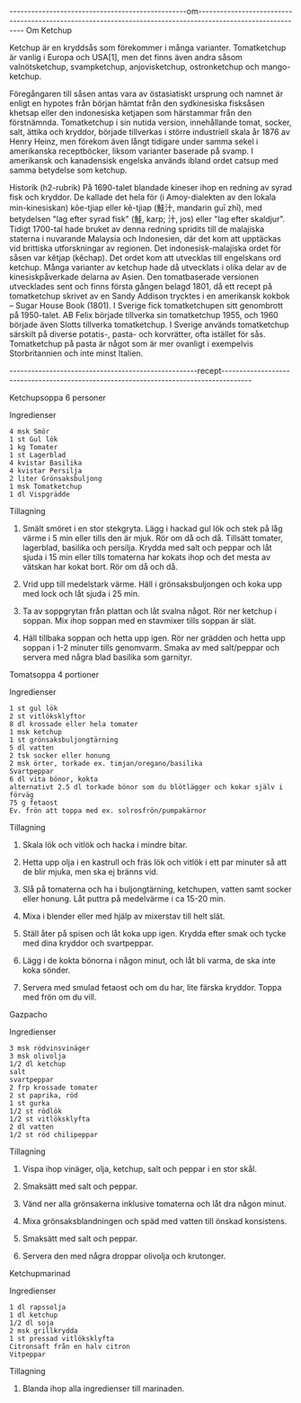 -------------------------------------------------om------------------------------------------------------------------------------------------------------------ Om Ketchup

Ketchup är en kryddsås som förekommer i många varianter. Tomatketchup är vanlig i Europa och USA[1], men det finns även andra såsom valnötsketchup, svampketchup, anjovisketchup, ostronketchup och mango-ketchup.

Föregångaren till såsen antas vara av östasiatiskt ursprung och namnet är enligt en hypotes från början hämtat från den sydkinesiska fisksåsen khetsap eller den indonesiska ketjapen som härstammar från den förstnämnda. Tomatketchup i sin nutida version, innehållande tomat, socker, salt, ättika och kryddor, började tillverkas i större industriell skala år 1876 av Henry Heinz, men förekom även långt tidigare under samma sekel i amerikanska receptböcker, liksom varianter baserade på svamp. I amerikansk och kanadensisk engelska används ibland ordet catsup med samma betydelse som ketchup.

Historik (h2-rubrik) På 1690-talet blandade kineser ihop en redning av syrad fisk och kryddor. De kallade det hela för (i Amoy-dialekten av den lokala min-kinesiskan) kôe-tjiap eller kê-tjiap (鮭汁, mandarin guī zhī), med betydelsen "lag efter syrad fisk" (鮭, karp; 汁, jos) eller "lag efter skaldjur". Tidigt 1700-tal hade bruket av denna redning spridits till de malajiska staterna i nuvarande Malaysia och Indonesien, där det kom att upptäckas vid brittiska utforskningar av regionen. Det indonesisk-malajiska ordet för såsen var kĕtjap (kĕchap). Det ordet kom att utvecklas till engelskans ord ketchup. Många varianter av ketchup hade då utvecklats i olika delar av de kinesiskpåverkade delarna av Asien. Den tomatbaserade versionen utvecklades sent och finns första gången belagd 1801, då ett recept på tomatketchup skrivet av en Sandy Addison trycktes i en amerikansk kokbok – Sugar House Book (1801). I Sverige fick tomatketchupen sitt genombrott på 1950-talet. AB Felix började tillverka sin tomatketchup 1955, och 1960 började även Slotts tillverka tomatketchup. I Sverige används tomatketchup särskilt på diverse potatis-, pasta- och korvrätter, ofta istället för sås. Tomatketchup på pasta är något som är mer ovanligt i exempelvis Storbritannien och inte minst Italien.

----------------------------------------------------recept--------------------------------------------------------------------------------------

Ketchupsoppa 6 personer

Ingredienser

    4 msk Smör
    1 st Gul lök
    1 kg Tomater
    1 st Lagerblad
    4 kvistar Basilika
    4 kvistar Persilja
    2 liter Grönsaksbuljong
    1 msk Tomatketchup
    1 dl Vispgrädde

Tillagning

1. Smält smöret i en stor stekgryta. Lägg i hackad gul lök och stek på låg värme i 5 min eller tills den är mjuk. Rör om då och då. Tillsätt tomater, lagerblad, basilika och persilja. Krydda med salt och peppar och låt sjuda i 15 min eller tills tomaterna har kokats ihop och det mesta av vätskan har kokat bort. Rör om då och då.

2. Vrid upp till medelstark värme. Häll i grönsaksbuljongen och koka upp med lock och låt sjuda i 25 min.

3. Ta av soppgrytan från plattan och låt svalna något. Rör ner ketchup i soppan. Mix ihop soppan med en stavmixer tills soppan är slät.

4. Häll tillbaka soppan och hetta upp igen. Rör ner grädden och hetta upp soppan i 1-2 minuter tills genomvarm. Smaka av med salt/peppar och servera med några blad basilika som garnityr.

Tomatsoppa 4 portioner

Ingredienser

    1 st gul lök
    2 st vitlöksklyftor
    8 dl krossade eller hela tomater
    1 msk ketchup
    1 st grönsaksbuljongtärning
    5 dl vatten
    2 tsk socker eller honung
    2 msk örter, torkade ex. timjan/oregano/basilika
    Svartpeppar
    6 dl vita bönor, kokta
    alternativt 2.5 dl torkade bönor som du blötlägger och kokar själv i förväg
    75 g fetaost
    Ev. frön att toppa med ex. solrosfrön/pumpakärnor

Tillagning

1. Skala lök och vitlök och hacka i mindre bitar.

2. Hetta upp olja i en kastrull och fräs lök och vitlök i ett par minuter så att de blir mjuka, men ska ej bränns vid.

3. Slå på tomaterna och ha i buljongtärning, ketchupen, vatten samt socker eller honung. Låt puttra på medelvärme i ca 15-20 min.

4. Mixa i blender eller med hjälp av mixerstav till helt slät.

5. Ställ åter på spisen och låt koka upp igen. Krydda efter smak och tycke med dina kryddor och svartpeppar.

6. Lägg i de kokta bönorna i någon minut, och låt bli varma, de ska inte koka sönder.

7. Servera med smulad fetaost och om du har, lite färska kryddor. Toppa med frön om du vill.

Gazpacho

Ingredienser

    3 msk rödvinsvinäger
    3 msk olivolja
    1/2 dl ketchup
    salt
    svartpeppar
    2 frp krossade tomater
    2 st paprika, röd
    1 st gurka
    1/2 st rödlök
    1/2 st vitlöksklyfta
    2 dl vatten
    1/2 st röd chilipeppar

Tillagning

1. Vispa ihop vinäger, olja, ketchup, salt och peppar i en stor skål.

2. Smaksätt med salt och peppar.

3. Vänd ner alla grönsakerna inklusive tomaterna och låt dra någon minut.

4. Mixa grönsaksblandningen och späd med vatten till önskad konsistens.

5. Smaksätt med salt och peppar.

6. Servera den med några droppar olivolja och krutonger.

Ketchupmarinad

Ingredienser

    1 dl rapssolja
    1 dl ketchup
    1/2 dl soja
    2 msk grillkrydda
    1 st pressad vitlöksklyfta
    Citronsaft från en halv citron
    Vitpeppar

Tillagning

1. Blanda ihop alla ingredienser till marinaden.
